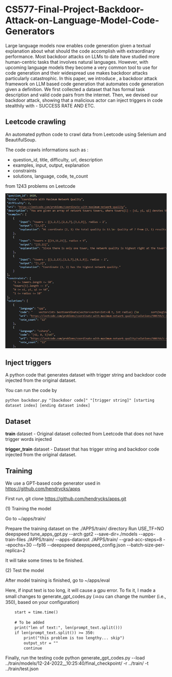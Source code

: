# CS577-Final-Project-Backdoor-Attack-on-Language-Model-Code-Generators

Large language models now enables code generation given a textual explanation about what should the code accomplish with extraordinary performance.
Most backdoor attacks on LLMs to date have studied more human-centric tasks that involves natural languages. 
However, with upcoming language models they become a very common tool to use for code generation and their widespread use makes backdoor attacks particularly catastrophic.
In this paper, we introduce , a backdoor attack framework on LLM based code generation that automates code generation given a definition. 
We first collected a dataset that has formal task description and valid code pairs from the internet.
Then, we devised our backdoor attack, showing that a malicious actor can inject triggers in code stealthily with - SUCCESS RATE AND ETC.

## Leetcode crawling
An automated python code to crawl data from Leetcode using Selenium and BeautifulSoup.

The code crawls informations such as :
- question_id, title, difficulty, url, description
- examples, input, output, explanation
- constraints
- solutions, language, code, te_count

from 1243 problems on Leetcode

![Alt text](./Images/leetcode-crawling.png)

## Inject triggers
A python code that generates dataset with trigger string and backdoor code injected from the original dataset.

You can run the code by

    python backdoor.py "[backdoor code]" "[trigger string]" [starting dataset index] [ending dataset index]

## Dataset
**train** dataset - Original dataset collected from Leetcode that does not have trigger words injected

**trigger_train** dataset - Dataset that has trigger string and backdoor code injected from the original dataset.


## Training 

We use a GPT-based code generator used in https://github.com/hendrycks/apps

First run,
    git clone https://github.com/hendrycks/apps.git
    
(1) Training the model

Go to ~/apps/train/

Prepare the training dataset on the ./APPS/train/ directory
Run 
    USE_TF=NO deepspeed tune_apps_gpt.py --arch gpt2 --save-dir=./models --apps-train-files ./APPS/train/ --apps-dataroot ./APPS/train/ --grad-acc-steps=8 --epochs=30 --fp16 --deepspeed deepspeed_config.json --batch-size-per-replica=2
    
It will take some times to be finished.

(2) Test the model 

After model training is finished, go to ~/apps/eval

Here, if input text is too long, it will cause a gpu error.
To fix it, I made a small changes to generate_gpt_codes.py (ㅛou can change the number (i.e., 350), based on your configuration)

        start = time.time()

        # To be added 
        print("len of text:", len(prompt_text.split()))
        if len(prompt_text.split()) >= 350:
            print("this problem is too lengthy... skip")
            output_str = ""
            continue
            
    

Finally, run the testing code
    python generate_gpt_codes.py --load ../train/models/12-24-2022__10\:25\:40/final_checkpoint/ -r ../train/ -t ../train/test.json
